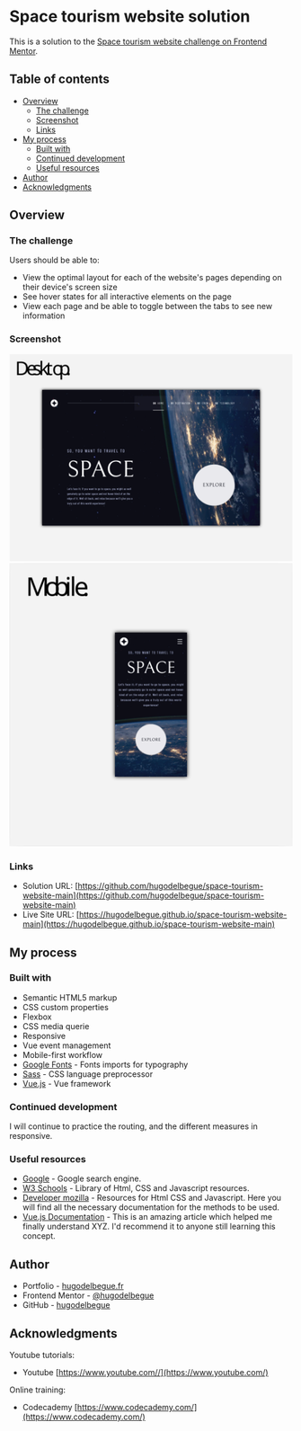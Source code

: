 # Space tourism website solution

This is a solution to the [Space tourism website challenge on Frontend Mentor](https://www.frontendmentor.io/challenges/space-tourism-multipage-website-gRWj1URZ3).

## Table of contents

- [Overview](#overview)
  - [The challenge](#the-challenge)
  - [Screenshot](#screenshot)
  - [Links](#links)
- [My process](#my-process)
  - [Built with](#built-with)
  - [Continued development](#continued-development)
  - [Useful resources](#useful-resources)
- [Author](#author)
- [Acknowledgments](#acknowledgments)

## Overview

### The challenge

Users should be able to:

- View the optimal layout for each of the website's pages depending on their device's screen size
- See hover states for all interactive elements on the page
- View each page and be able to toggle between the tabs to see new information

### Screenshot

![](./preview_desktop.svg)
![](./preview_mobile.svg)

### Links

- Solution URL: [https://github.com/hugodelbegue/space-tourism-website-main](https://github.com/hugodelbegue/space-tourism-website-main)
- Live Site URL: [https://hugodelbegue.github.io/space-tourism-website-main](https://hugodelbegue.github.io/space-tourism-website-main)

## My process

### Built with

- Semantic HTML5 markup
- CSS custom properties
- Flexbox
- CSS media querie
- Responsive
- Vue event management
- Mobile-first workflow
- [Google Fonts](https://fonts.google.com/) - Fonts imports for typography
- [Sass](https://sass-lang.com/) - CSS language preprocessor
- [Vue.js](https://vuejs.org/) - Vue framework

### Continued development

I will continue to practice the routing, and the different measures in responsive.

### Useful resources

- [Google](https://www.google.com/) - Google search engine.
- [W3 Schools](https://www.w3schools.com/) - Library of Html, CSS and Javascript resources.
- [Developer mozilla](https://developer.mozilla.org/fr/) - Resources for Html CSS and Javascript. Here you will find all the necessary documentation for the methods to be used.
- [Vue.js Documentation](https://vuejs.org/guide/introduction.html) - This is an amazing article which helped me finally understand XYZ. I'd recommend it to anyone still learning this concept.

## Author

- Portfolio - [hugodelbegue.fr](https://hugodelbegue.fr/)
- Frontend Mentor - [@hugodelbegue](https://www.frontendmentor.io/profile/HUGODELBEGUE)
- GitHub - [hugodelbegue](https://github.com/hugodelbegue)

## Acknowledgments

Youtube tutorials:

- Youtube [https://www.youtube.com//](https://www.youtube.com/)

Online training:

- Codecademy [https://www.codecademy.com/](https://www.codecademy.com/)
